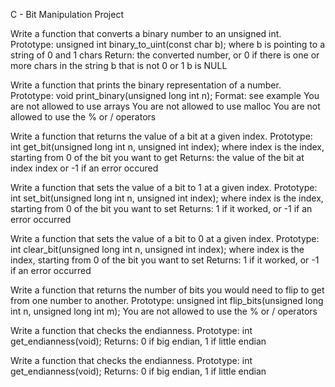 C - Bit Manipulation Project

Write a function that converts a binary number to an unsigned int.
Prototype: unsigned int binary_to_uint(const char b); where b is pointing to a string of 0 and 1 chars Return: the converted number, or 0 if there is one or more chars in the string b that is not 0 or 1 b is NULL

Write a function that prints the binary representation of a number.
Prototype: void print_binary(unsigned long int n); Format: see example You are not allowed to use arrays You are not allowed to use malloc You are not allowed to use the % or / operators

Write a function that returns the value of a bit at a given index.
Prototype: int get_bit(unsigned long int n, unsigned int index); where index is the index, starting from 0 of the bit you want to get Returns: the value of the bit at index index or -1 if an error occured

Write a function that sets the value of a bit to 1 at a given index.
Prototype: int set_bit(unsigned long int n, unsigned int index); where index is the index, starting from 0 of the bit you want to set Returns: 1 if it worked, or -1 if an error occurred

Write a function that sets the value of a bit to 0 at a given index.
Prototype: int clear_bit(unsigned long int n, unsigned int index); where index is the index, starting from 0 of the bit you want to set Returns: 1 if it worked, or -1 if an error occurred

Write a function that returns the number of bits you would need to flip to get from one number to another.
Prototype: unsigned int flip_bits(unsigned long int n, unsigned long int m); You are not allowed to use the % or / operators

Write a function that checks the endianness.
Prototype: int get_endianness(void); Returns: 0 if big endian, 1 if little endian

Write a function that checks the endianness.
Prototype: int get_endianness(void); Returns: 0 if big endian, 1 if little endian
